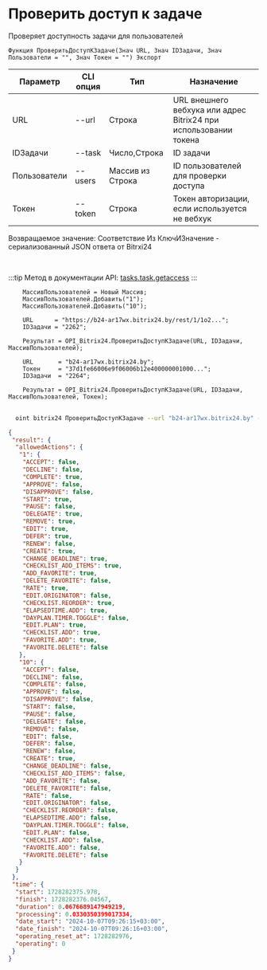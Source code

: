 ﻿---
sidebar_position: 20
---

# Проверить доступ к задаче
 Проверяет доступность задачи для пользователей



`Функция ПроверитьДоступКЗадаче(Знач URL, Знач IDЗадачи, Знач Пользователи = "", Знач Токен = "") Экспорт`

  | Параметр | CLI опция | Тип | Назначение |
  |-|-|-|-|
  | URL | --url | Строка | URL внешнего вебхука или адрес Bitrix24 при использовании токена |
  | IDЗадачи | --task | Число,Строка | ID задачи |
  | Пользователи | --users | Массив из Строка | ID пользователей для проверки доступа |
  | Токен | --token | Строка | Токен авторизации, если используется не вебхук |

  
  Возвращаемое значение:   Соответствие Из КлючИЗначение - сериализованный JSON ответа от Bitrxi24

<br/>

:::tip
Метод в документации API: [tasks.task.getaccess](https://dev.1c-bitrix.ru/rest_help/tasks/task/tasks/tasks_task_getaccess.php)
:::
<br/>


```bsl title="Пример кода"
    МассивПользователей = Новый Массив;
    МассивПользователей.Добавить("1");
    МассивПользователей.Добавить("10");

    URL      = "https://b24-ar17wx.bitrix24.by/rest/1/1o2...";
    IDЗадачи = "2262";

    Результат = OPI_Bitrix24.ПроверитьДоступКЗадаче(URL, IDЗадачи, МассивПользователей);

    URL       = "b24-ar17wx.bitrix24.by";
    Токен     = "37d1fe66006e9f06006b12e400000001000...";
    IDЗадачи  = "2264";

    Результат = OPI_Bitrix24.ПроверитьДоступКЗадаче(URL, IDЗадачи, МассивПользователей, Токен);
```



```sh title="Пример команды CLI"
    
  oint bitrix24 ПроверитьДоступКЗадаче --url "b24-ar17wx.bitrix24.by" --task "502" --users %users% --token "56898d66006e9f06006b12e400000001000..."

```

```json title="Результат"
{
 "result": {
  "allowedActions": {
   "1": {
    "ACCEPT": false,
    "DECLINE": false,
    "COMPLETE": true,
    "APPROVE": false,
    "DISAPPROVE": false,
    "START": true,
    "PAUSE": false,
    "DELEGATE": true,
    "REMOVE": true,
    "EDIT": true,
    "DEFER": true,
    "RENEW": false,
    "CREATE": true,
    "CHANGE_DEADLINE": true,
    "CHECKLIST_ADD_ITEMS": true,
    "ADD_FAVORITE": true,
    "DELETE_FAVORITE": false,
    "RATE": true,
    "EDIT.ORIGINATOR": false,
    "CHECKLIST.REORDER": true,
    "ELAPSEDTIME.ADD": true,
    "DAYPLAN.TIMER.TOGGLE": false,
    "EDIT.PLAN": true,
    "CHECKLIST.ADD": true,
    "FAVORITE.ADD": true,
    "FAVORITE.DELETE": false
   },
   "10": {
    "ACCEPT": false,
    "DECLINE": false,
    "COMPLETE": false,
    "APPROVE": false,
    "DISAPPROVE": false,
    "START": false,
    "PAUSE": false,
    "DELEGATE": false,
    "REMOVE": false,
    "EDIT": false,
    "DEFER": false,
    "RENEW": false,
    "CREATE": true,
    "CHANGE_DEADLINE": false,
    "CHECKLIST_ADD_ITEMS": false,
    "ADD_FAVORITE": false,
    "DELETE_FAVORITE": false,
    "RATE": false,
    "EDIT.ORIGINATOR": false,
    "CHECKLIST.REORDER": false,
    "ELAPSEDTIME.ADD": false,
    "DAYPLAN.TIMER.TOGGLE": false,
    "EDIT.PLAN": false,
    "CHECKLIST.ADD": false,
    "FAVORITE.ADD": false,
    "FAVORITE.DELETE": false
   }
  }
 },
 "time": {
  "start": 1728282375.978,
  "finish": 1728282376.04567,
  "duration": 0.0676689147949219,
  "processing": 0.0330350399017334,
  "date_start": "2024-10-07T09:26:15+03:00",
  "date_finish": "2024-10-07T09:26:16+03:00",
  "operating_reset_at": 1728282976,
  "operating": 0
 }
}
```
